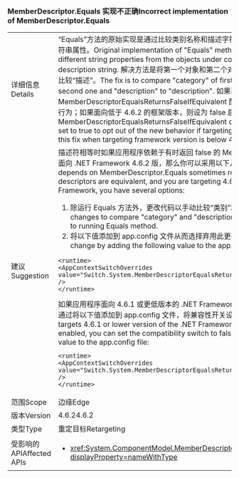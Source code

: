 ### <a name="incorrect-implementation-of-memberdescriptorequals"></a><span data-ttu-id="96771-101">MemberDescriptor.Equals 实现不正确</span><span class="sxs-lookup"><span data-stu-id="96771-101">Incorrect implementation of MemberDescriptor.Equals</span></span>

|   |   |
|---|---|
|<span data-ttu-id="96771-102">详细信息</span><span class="sxs-lookup"><span data-stu-id="96771-102">Details</span></span>|<span data-ttu-id="96771-103">“Equals”方法的原始实现是通过比较类别名称和描述字符串来比较对象的两个不同字符串属性。</span><span class="sxs-lookup"><span data-stu-id="96771-103">Original implementation of &quot;Equals&quot; method was comparing two different string properties from the objects under comparison: category name to description string.</span></span> <span data-ttu-id="96771-104">解决方法是将第一个对象和第二个对象的“类别”进行比较，然后再比较“描述”。</span><span class="sxs-lookup"><span data-stu-id="96771-104">The fix is to compare &quot;category&quot; of first object to &quot;category&quot; of the second one and &quot;description&quot; to &quot;description&quot;.</span></span> <span data-ttu-id="96771-105">如果面向 4.6.2，则可以将 MemberDescriptorEqualsReturnsFalseIfEquivalent 配置值设为 true 以选择弃用新行为；如果面向低于 4.6.2 的框架版本，则设为 false 启用此修复。</span><span class="sxs-lookup"><span data-stu-id="96771-105">MemberDescriptorEqualsReturnsFalseIfEquivalent configuration value can be set to true to opt out of the new behavior if targeting 4.6.2 or to false to enable this fix when targeting framework version is below 4.6.2.</span></span>|
|<span data-ttu-id="96771-106">建议</span><span class="sxs-lookup"><span data-stu-id="96771-106">Suggestion</span></span>|<span data-ttu-id="96771-107">描述符相等时如果应用程序依赖于有时返回 false 的 MemberDescriptor.Equals 并且面向 .NET Framework 4.6.2 版，那么你可以采用以下几个选项：</span><span class="sxs-lookup"><span data-stu-id="96771-107">If your application depends on MemberDescriptor.Equals sometimes returning false when descriptors are equivalent, and you are targeting 4.6.2 version of the .NET Framework, you have several options:</span></span><ol><li><span data-ttu-id="96771-108">除运行 Equals 方法外，更改代码以手动比较“类别”和“描述”字段。</span><span class="sxs-lookup"><span data-stu-id="96771-108">Make code changes to compare &quot;category&quot; and &quot;description&quot; fields manually in addition to running Equals method.</span></span></li><li><span data-ttu-id="96771-109">将以下值添加到 app.config 文件从而选择弃用此更改：</span><span class="sxs-lookup"><span data-stu-id="96771-109">Opt out from this change by adding the following value to the app.config file:</span></span></li></ol><pre><code class="language-xml">&lt;runtime&gt;&#13;&#10;&lt;AppContextSwitchOverrides value=&quot;Switch.System.MemberDescriptorEqualsReturnsFalseIfEquivalent=true&quot; /&gt;&#13;&#10;&lt;/runtime&gt;&#13;&#10;</code></pre><span data-ttu-id="96771-110">如果应用程序面向 4.6.1 或更低版本的 .NET Framework 并且想要启用此更改，可以通过将以下值添加到 app.config 文件，将兼容性开关设为 false：</span><span class="sxs-lookup"><span data-stu-id="96771-110">If your application targets 4.6.1 or lower version of the .NET Framework, and you want this change enabled, you can set the compatibility switch to false by adding the following value to the app.config file:</span></span><pre><code class="language-xml">&lt;runtime&gt;&#13;&#10;&lt;AppContextSwitchOverrides value=&quot;Switch.System.MemberDescriptorEqualsReturnsFalseIfEquivalent=false&quot; /&gt;&#13;&#10;&lt;/runtime&gt;&#13;&#10;</code></pre>|
|<span data-ttu-id="96771-111">范围</span><span class="sxs-lookup"><span data-stu-id="96771-111">Scope</span></span>|<span data-ttu-id="96771-112">边缘</span><span class="sxs-lookup"><span data-stu-id="96771-112">Edge</span></span>|
|<span data-ttu-id="96771-113">版本</span><span class="sxs-lookup"><span data-stu-id="96771-113">Version</span></span>|<span data-ttu-id="96771-114">4.6.2</span><span class="sxs-lookup"><span data-stu-id="96771-114">4.6.2</span></span>|
|<span data-ttu-id="96771-115">类型</span><span class="sxs-lookup"><span data-stu-id="96771-115">Type</span></span>|<span data-ttu-id="96771-116">重定目标</span><span class="sxs-lookup"><span data-stu-id="96771-116">Retargeting</span></span>|
|<span data-ttu-id="96771-117">受影响的 API</span><span class="sxs-lookup"><span data-stu-id="96771-117">Affected APIs</span></span>|<ul><li><xref:System.ComponentModel.MemberDescriptor.Equals(System.Object)?displayProperty=nameWithType></li></ul>|

